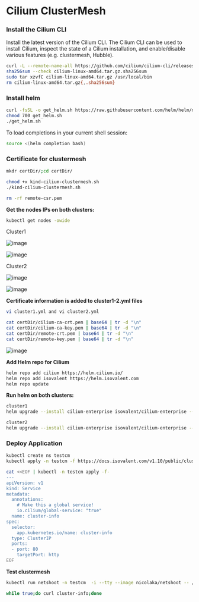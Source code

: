 
# Cilium ClusterMesh

### Install the Cilium CLI

Install the latest version of the Cilium CLI. The Cilium CLI can be used to install Cilium, inspect the state of a Cilium installation, and enable/disable various features (e.g. clustermesh, Hubble).

```bash
curl -L --remote-name-all https://github.com/cilium/cilium-cli/releases/latest/download/cilium-linux-amd64.tar.gz{,.sha256sum}
sha256sum --check cilium-linux-amd64.tar.gz.sha256sum
sudo tar xzvfC cilium-linux-amd64.tar.gz /usr/local/bin
rm cilium-linux-amd64.tar.gz{,.sha256sum}
```
### Install helm
```bash
curl -fsSL -o get_helm.sh https://raw.githubusercontent.com/helm/helm/main/scripts/get-helm-3
chmod 700 get_helm.sh
./get_helm.sh
```
To load completions in your current shell session:
```bash
source <(helm completion bash)
```
### Certificate for clustermesh
```bash
mkdr certDir/;cd certDir/

chmod +x kind-cilium-clustermesh.sh
./kind-cilium-clustermesh.sh

rm -rf remote-csr.pem
```
**Get the nodes IPs on both clusters:**
```bash
kubectl get nodes -owide 
```
Cluster1

![image](https://user-images.githubusercontent.com/3519706/158369583-50eae282-d0c3-4623-8959-71eb774688eb.png)

![image](https://user-images.githubusercontent.com/3519706/158369967-7ce85690-9bd8-4aae-b518-05530660fba4.png)


Cluster2

![image](https://user-images.githubusercontent.com/3519706/158369663-4b6777a3-ff5f-48f5-9a4e-100319b347a9.png)

![image](https://user-images.githubusercontent.com/3519706/158369842-86f3e9e4-1d61-42f3-b0f9-8bf7c5aaf762.png)


**Certificate information is added to cluster1-2.yml files**
```bash
vi cluster1.yml and vi cluster2.yml

cat certDir/cilium-ca-crt.pem | base64 | tr -d "\n"
cat certDir/cilium-ca-key.pem | base64 | tr -d "\n"
cat certDir/remote-crt.pem | base64 | tr -d "\n"
cat certDir/remote-key.pem | base64 | tr -d "\n"
```
![image](https://user-images.githubusercontent.com/3519706/158368463-42143440-dacd-4f5d-a177-35c2aea02e66.png)

**Add Helm repo for Cilium**
```bash
helm repo add cilium https://helm.cilium.io/
helm repo add isovalent https://helm.isovalent.com
helm repo update
```

**Run helm on both clusters:**
```bash
cluster1
helm upgrade --install cilium-enterprise isovalent/cilium-enterprise --version 1.10.8+3 --namespace kube-system -f cluster1.yml 

cluster2
helm upgrade --install cilium-enterprise isovalent/cilium-enterprise --version 1.10.8+3 --namespace kube-system -f cluster2.yml 
```

### Deploy Application
```bash
kubectl create ns testcm
kubectl apply -n testcm -f https://docs.isovalent.com/v1.10/public/cluster-mesh/cluster-info-deployment.yaml
```
```bash
cat <<EOF | kubectl -n testcm apply -f-
---
apiVersion: v1
kind: Service
metadata:
  annotations:
    # Make this a global service!
    io.cilium/global-service: "true"
  name: cluster-info
spec:
  selector:
    app.kubernetes.io/name: cluster-info
  type: ClusterIP
  ports:
  - port: 80
    targetPort: http
EOF
```
**Test clustermesh**
```bash
kubectl run netshoot -n testcm  -i --tty --image nicolaka/netshoot -- /bin/bash  
```
```bash
while true;do curl cluster-info;done
```
